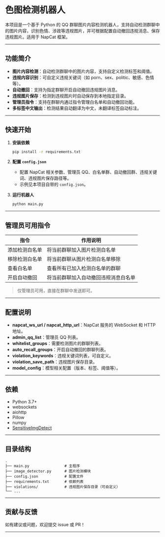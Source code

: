 # 色图检测机器人

本项目是一个基于 Python 的 QQ 群聊图片内容检测机器人，支持自动检测群聊中的图片内容，识别色情、涉政等违规图片，并可根据配置自动撤回违规消息、保存违规图片。适用于 NapCat 框架。

---

## 功能简介

- **图片内容检测**：自动检测群聊中的图片内容，支持自定义检测标签和阈值。
- **违规内容识别**：可自定义违规关键词（如 porn、sex、politic、敏感、色情等）。
- **自动撤回**：支持为指定群聊开启自动撤回违规图片消息。
- **违规图片保存**：检测到违规图片时自动保存到本地指定目录。
- **管理员指令**：支持在群聊内通过指令管理白名单和自动撤回功能。
- **多标签中文输出**：检测结果自动翻译为中文，未翻译标签自动标注。

---

## 快速开始

1. **安装依赖**

   ```bash
   pip install -r requirements.txt
   ```

2. **配置 `config.json`**

   - 配置 NapCat 相关参数、管理员 QQ、白名单群、自动撤回群、违规关键词、违规图片保存路径等。
   - 示例见本项目自带的 `config.json`。

3. **运行机器人**

   ```bash
   python main.py
   ```

---

## 管理员可用指令

| 指令             | 作用说明                                 |
|------------------|------------------------------------------|
| 添加检测白名单   | 将当前群聊加入图片检测白名单              |
| 移除检测白名单   | 将当前群聊从图片检测白名单移除            |
| 查看白名单       | 查看所有已加入检测白名单的群聊            |
| 开启自动撤回     | 将当前群聊加入自动撤回违规消息白名单      |

> 仅管理员可用，直接在群聊中发送即可。

---

## 配置说明

- **napcat_ws_url / napcat_http_url**：NapCat 服务的 WebSocket 和 HTTP 地址。
- **admin_qq_list**：管理员 QQ 列表。
- **whitelist_groups**：需要检测图片的群聊列表。
- **auto_recall_groups**：开启自动撤回的群聊列表。
- **violation_keywords**：违规关键词列表，可自定义。
- **violation_save_path**：违规图片保存目录。
- **model_config**：模型相关配置（版本、标签、阈值等）。

---

## 依赖

- Python 3.7+
- websockets
- aiohttp
- Pillow
- numpy
- [SensitiveImgDetect](https://github.com/W1412X/SensitiveImgDetect)

---

## 目录结构

```
.
├── main.py                # 主程序
├── image_detector.py      # 图片检测模块
├── config.json            # 配置文件
├── requirements.txt       # 依赖列表
├── violations/            # 违规图片保存目录（可自定义）
└── ...
```

---

## 贡献与反馈

如有建议或问题，欢迎提交 issue 或 PR！

---

